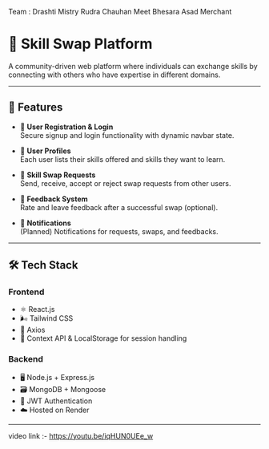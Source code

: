 Team :
Drashti Mistry
Rudra Chauhan
Meet Bhesara
Asad Merchant



# 🧠 Skill Swap Platform

A community-driven web platform where individuals can exchange skills by connecting with others who have expertise in different domains.

---

## 🚀 Features

- 👥 **User Registration & Login**  
  Secure signup and login functionality with dynamic navbar state.

- 📃 **User Profiles**  
  Each user lists their skills offered and skills they want to learn.

- 🔄 **Skill Swap Requests**  
  Send, receive, accept or reject swap requests from other users.

- 💬 **Feedback System**  
  Rate and leave feedback after a successful swap (optional).

- 🔔 **Notifications**  
  (Planned) Notifications for requests, swaps, and feedbacks.

---

## 🛠️ Tech Stack

### Frontend
- ⚛️ React.js
- 🌬️ Tailwind CSS
- 🔗 Axios
- 🔐 Context API & LocalStorage for session handling

### Backend
- 🖥️ Node.js + Express.js
- 🗃️ MongoDB + Mongoose
- 🔐 JWT Authentication
- ☁️ Hosted on Render

---
video link :- https://youtu.be/iqHUN0UEe_w
